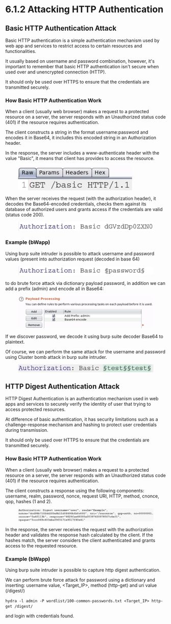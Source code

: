 # 6.1.2 Attacking HTTP Authentication

## Basic HTTP Authentication Attack

Basic HTTP authentication is a simple authentication mechanism used by web app and services to restrict access to certain resources and functionalities.

It usually based on username and password combination, however, it's important to remember that basic HTTP authentication isn't secure when used over and unencrypted connection (HTTP).

It should only be used over HTTPS to ensure that the credentials are transmitted securely.

### How Basic HTTP Authentication Work

When a client (usually web browser) makes a request to a protected resource on a server, the server responds with an Unauthorized status code (401) if the resource requires authentication.

The client constructs a string in the format username:password and encodes it in Base64, it includes this encoded string in an Authorization header.

In the response, the server includes a www-authenticate header with the value "Basic", it means that client has provides to access the resource.

<div align="left"><figure><img src="../../../.gitbook/assets/image (16).png" alt=""><figcaption></figcaption></figure></div>

When the server receives the request (with the authorization header), it decodes the Base64-encoded credentials, checks them against its database of authorized users and grants access if the credentials are valid (status code 200).

<figure><img src="../../../.gitbook/assets/image (17).png" alt=""><figcaption></figcaption></figure>

### Example (bWapp)

Using burp suite intruder is possible to attack username and password values (present into authorization request (decoded in base 64)

<figure><img src="../../../.gitbook/assets/image (19).png" alt=""><figcaption></figcaption></figure>

to do brute force attack via dictionary payload password, in addition we can add a prefix (admin) and encode all in Base64:

<figure><img src="../../../.gitbook/assets/image (20).png" alt=""><figcaption></figcaption></figure>

If we discover password, we decode it using burp suite decoder Base64 to plaintext.

Of course, we can perform the same attack for the username and password using Cluster bomb attack in burp suite intruder.

<figure><img src="../../../.gitbook/assets/image (21).png" alt=""><figcaption></figcaption></figure>

## HTTP Digest Authentication Attack

HTTP Digest Authentication is an authentication mechanism used in web apps and services to securely verify the identity of user that trying to access protected resources.

At difference of basic authentication, it has security limitations such as a challenge-response mechanism and hashing to protect user credentials during transmission.

It should only be used over HTTPS to ensure that the credentials are transmitted securely.

### How Basic HTTP Authentication Work

When a client (usually web browser) makes a request to a protected resource on a server, the server responds with an Unauthorized status code (401) if the resource requires authentication.

The client constructs a response using the following components: username, realm, password, nonce, request URI, HTTP, method, cnonce, qop, hashes (1 and 2).

<figure><img src="../../../.gitbook/assets/image (23).png" alt=""><figcaption></figcaption></figure>

In the response, the server receives the request with the authorization header and validates the response hash calculated by the client. If the hashes match, the server considers the client authenticated and grants access to the requested resource.

### Example (bWapp)

Using burp suite intruder is possible to capture http digest authentication.

We can perform brute force attack for password using a dictionary and inserting: username value, \<Target\_IP>, method (http-get) and uri value (/digest/)

`hydra -l admin -P wordlist/100-common-passwords.txt <Target_IP> http-get /digest/`

and login with credentials found.

